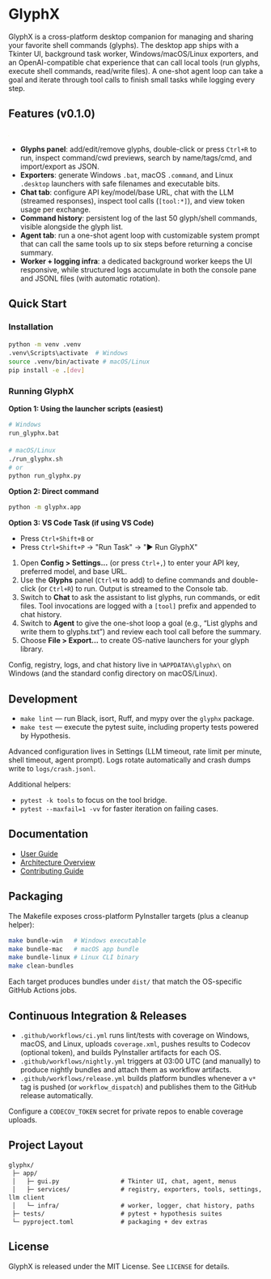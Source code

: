 # GlyphX

GlyphX is a cross-platform desktop companion for managing and sharing your favorite shell commands (glyphs). The desktop app ships with a Tkinter UI, background task worker, Windows/macOS/Linux exporters, and an OpenAI-compatible chat experience that can call local tools (run glyphs, execute shell commands, read/write files). A one-shot agent loop can take a goal and iterate through tool calls to finish small tasks while logging every step.

## Features (v0.1.0)

![Main Window](docs/screenshots/main-window.png)

- **Glyphs panel**: add/edit/remove glyphs, double-click or press `Ctrl+R` to run, inspect command/cwd previews, search by name/tags/cmd, and import/export as JSON.
- **Exporters**: generate Windows `.bat`, macOS `.command`, and Linux `.desktop` launchers with safe filenames and executable bits.
- **Chat tab**: configure API key/model/base URL, chat with the LLM (streamed responses), inspect tool calls (`[tool:*]`), and view token usage per exchange.
- **Command history**: persistent log of the last 50 glyph/shell commands, visible alongside the glyph list.
- **Agent tab**: run a one-shot agent loop with customizable system prompt that can call the same tools up to six steps before returning a concise summary.
- **Worker + logging infra**: a dedicated background worker keeps the UI responsive, while structured logs accumulate in both the console pane and JSONL files (with automatic rotation).

## Quick Start

### Installation
```bash
python -m venv .venv
.venv\Scripts\activate  # Windows
source .venv/bin/activate # macOS/Linux
pip install -e .[dev]
```

### Running GlyphX

**Option 1: Using the launcher scripts (easiest)**
```bash
# Windows
run_glyphx.bat

# macOS/Linux
./run_glyphx.sh
# or
python run_glyphx.py
```

**Option 2: Direct command**
```bash
python -m glyphx.app
```

**Option 3: VS Code Task (if using VS Code)**
- Press `Ctrl+Shift+B` or
- Press `Ctrl+Shift+P` → "Run Task" → "▶️ Run GlyphX"

1. Open **Config > Settings...** (or press `Ctrl+,`) to enter your API key, preferred model, and base URL.
2. Use the **Glyphs** panel (`Ctrl+N` to add) to define commands and double-click (or `Ctrl+R`) to run. Output is streamed to the Console tab.
3. Switch to **Chat** to ask the assistant to list glyphs, run commands, or edit files. Tool invocations are logged with a `[tool]` prefix and appended to chat history.
4. Switch to **Agent** to give the one-shot loop a goal (e.g., “List glyphs and write them to glyphs.txt”) and review each tool call before the summary.
5. Choose **File > Export...** to create OS-native launchers for your glyph library.

Config, registry, logs, and chat history live in `%APPDATA%\glyphx\` on Windows (and the standard config directory on macOS/Linux).

## Development

- `make lint` — run Black, isort, Ruff, and mypy over the `glyphx` package.
- `make test` — execute the pytest suite, including property tests powered by Hypothesis.

Advanced configuration lives in Settings (LLM timeout, rate limit per minute, shell timeout, agent prompt). Logs rotate automatically and crash dumps write to `logs/crash.jsonl`.

Additional helpers:

- `pytest -k tools` to focus on the tool bridge.
- `pytest --maxfail=1 -vv` for faster iteration on failing cases.

## Documentation

- [User Guide](docs/USER_GUIDE.md)
- [Architecture Overview](docs/ARCHITECTURE.md)
- [Contributing Guide](docs/CONTRIBUTING.md)

## Packaging

The Makefile exposes cross-platform PyInstaller targets (plus a cleanup helper):

```bash
make bundle-win   # Windows executable
make bundle-mac   # macOS app bundle
make bundle-linux # Linux CLI binary
make clean-bundles
```

Each target produces bundles under `dist/` that match the OS-specific GitHub Actions jobs.

## Continuous Integration & Releases

- `.github/workflows/ci.yml` runs lint/tests with coverage on Windows, macOS, and Linux, uploads `coverage.xml`, pushes results to Codecov (optional token), and builds PyInstaller artifacts for each OS.
- `.github/workflows/nightly.yml` triggers at 03:00 UTC (and manually) to produce nightly bundles and attach them as workflow artifacts.
- `.github/workflows/release.yml` builds platform bundles whenever a `v*` tag is pushed (or `workflow_dispatch`) and publishes them to the GitHub release automatically.

Configure a `CODECOV_TOKEN` secret for private repos to enable coverage uploads.

## Project Layout

```
glyphx/
 ├─ app/
 │   ├─ gui.py                 # Tkinter UI, chat, agent, menus
 │   ├─ services/              # registry, exporters, tools, settings, llm client
 │   └─ infra/                 # worker, logger, chat history, paths
 ├─ tests/                     # pytest + hypothesis suites
 └─ pyproject.toml             # packaging + dev extras
```

## License

GlyphX is released under the MIT License. See `LICENSE` for details.